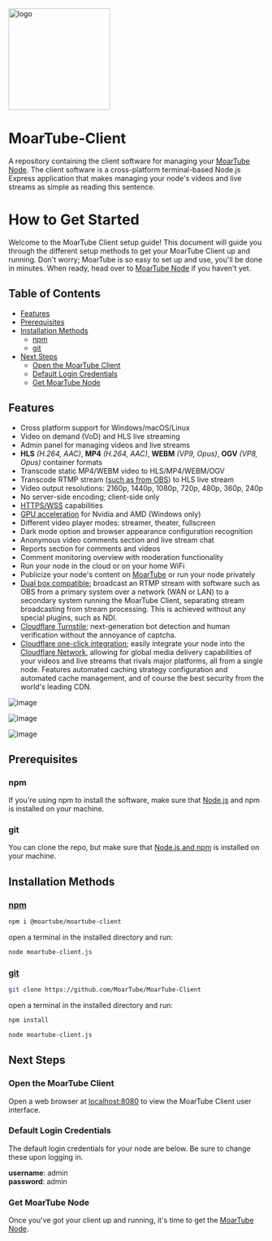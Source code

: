 <img src="https://github.com/MoarTube/MoarTube-Client/assets/26640616/539be602-3608-428d-b6d6-34aec9b4a05d" alt="logo" width="200"/>

# MoarTube-Client
A repository containing the client software for managing your [MoarTube Node](https://github.com/MoarTube/MoarTube-Node). The client software is a cross-platform terminal-based Node.js Express application that makes managing your node's videos and live streams as simple as reading this sentence.

# How to Get Started
Welcome to the MoarTube Client setup guide! This document will guide you through the different setup methods to get your MoarTube Client up and running. Don't worry; MoarTube is so easy to set up and use, you'll be done in minutes. When ready, head over to [MoarTube Node](https://github.com/MoarTube/MoarTube-Node) if you haven't yet.

## Table of Contents
- [Features](#features)
- [Prerequisites](#prerequisites)
- [Installation Methods](#installation-methods)
  - [npm](#npm)
  - [git](#git)
- [Next Steps](#next-steps)
  - [Open the MoarTube Client](#open-the-moartube-client)
  - [Default Login Credentials](#default-login-credentials)
  - [Get MoarTube Node](#get-moartube-node)

## Features
 - Cross platform support for Windows/macOS/Linux
 - Video on demand (VoD) and HLS live streaming
 - Admin panel for managing videos and live streams
 - **HLS** *(H.264, AAC)*, **MP4** *(H.264, AAC)*, **WEBM** *(VP9, Opus)*, **OGV** *(VP8, Opus)* container formats
 - Transcode static MP4/WEBM video to HLS/MP4/WEBM/OGV
 - Transcode RTMP stream ([such as from OBS](https://moartu.be/nodes/chris_moartube_node/videos/e9p_nivxkX7)) to HLS live stream
 - Video output resolutions: 2160p, 1440p, 1080p, 720p, 480p, 360p, 240p
 - No server-side encoding; client-side only
 - [HTTPS/WSS](https://moartu.be/nodes/chris_moartube_node/videos/L9qCCrsMtJl) capabilities
 - [GPU acceleration](https://moartu.be/nodes/chris_moartube_node/videos/X3xL5oPTJaz) for Nvidia and AMD (Windows only)
 - Different video player modes: streamer, theater, fullscreen
 - Dark mode option and browser appearance configuration recognition
 - Anonymous video comments section and live stream chat
 - Reports section for comments and videos
 - Comment monitoring overview with moderation functionality
 - Run your node in the cloud or on your home WiFi
 - Publicize your node's content on [MoarTube](http://www.moartube.com) or run your node privately
 - [Dual box compatible](https://moartu.be/nodes/chris_moartube_node/videos/f7w9spnInuN); broadcast an RTMP stream with software such as OBS from a primary system over a network (WAN or LAN) to a secondary system running the MoarTube Client, separating stream broadcasting from stream processing. This is achieved without any special plugins, such as NDI.
 - [Cloudflare Turnstile](https://moartu.be/nodes/chris_moartube_node/videos/gQcsrSmsmrY); next-generation bot detection and human verification without the annoyance of captcha.
 - [Cloudflare one-click integration](https://moartu.be/nodes/chris_moartube_node/videos/9aP6aY4DYeH); easily integrate your node into the [Cloudflare Network](https://www.cloudflare.com/network/), allowing for global media delivery capabilities of your videos and live streams that rivals major platforms, all from a single node. Features automated caching strategy configuration and automated cache management, and of course the best security from the world's leading CDN.

![image](https://github.com/MoarTube/MoarTube-Client/assets/26640616/0d8ac95f-f68b-4e36-849e-28139b45ce50)

![image](https://github.com/MoarTube/MoarTube-Client/assets/26640616/918aa074-b6e2-49f1-8d14-5c2ed1bcd582)

![image](https://github.com/MoarTube/MoarTube-Client/assets/26640616/068ec86b-a3d8-4285-9b64-4b71f64cce41)

## Prerequisites

### npm
If you're using npm to install the software, make sure that [Node.js](https://nodejs.org/en) and npm is installed on your machine.

### git
You can clone the repo, but make sure that [Node.js and npm](https://nodejs.org/en) is installed on your machine.

## Installation Methods

### [npm](https://www.npmjs.com/settings/moartube/packages)

```bash
npm i @moartube/moartube-client
```

open a terminal in the installed directory and run:

```bash
node moartube-client.js
```

### [git](https://github.com/MoarTube/MoarTube-Node)

```bash
git clone https://github.com/MoarTube/MoarTube-Client
```

open a terminal in the installed directory and run:

```bash
npm install
```

```bash
node moartube-client.js
```

## Next Steps

### Open the MoarTube Client

Open a web browser at [localhost:8080](http://localhost:8080) to view the MoarTube Client user interface.

### Default Login Credentials

The default login credentials for your node are below. Be sure to change these upon logging in.

**username**: admin<br/>**password**: admin

### Get MoarTube Node

Once you've got your client up and running, it's time to get the [MoarTube Node](https://github.com/MoarTube/MoarTube-Node).
